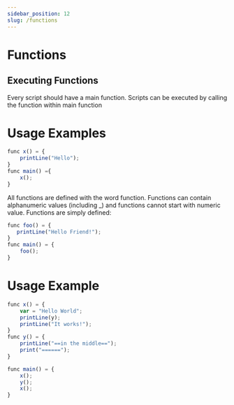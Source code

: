 ```yaml
---
sidebar_position: 12
slug: /functions
---
```


# Functions

## Executing Functions

Every script should have a main function.
Scripts can be executed by calling the function within main function

# Usage Examples

```jsx
func x() = {
    printLine("Hello");
}
func main() ={
    x();
}
```

All functions are defined with the word function. Functions can contain alphanumeric values (including \_) and functions cannot start with numeric value. Functions are simply defined:

```jsx
func foo() = {
   printLine("Hello Friend!");
}
func main() = {
    foo();
}
```

# Usage Example

```jsx
func x() = {
    var = "Hello World";
    printLine(y);
    printLine("It works!");
}
func y() = {
    printLine("==in the middle==");
    print("======");
}

func main() = {
    x();
    y();
    x();
}
```
